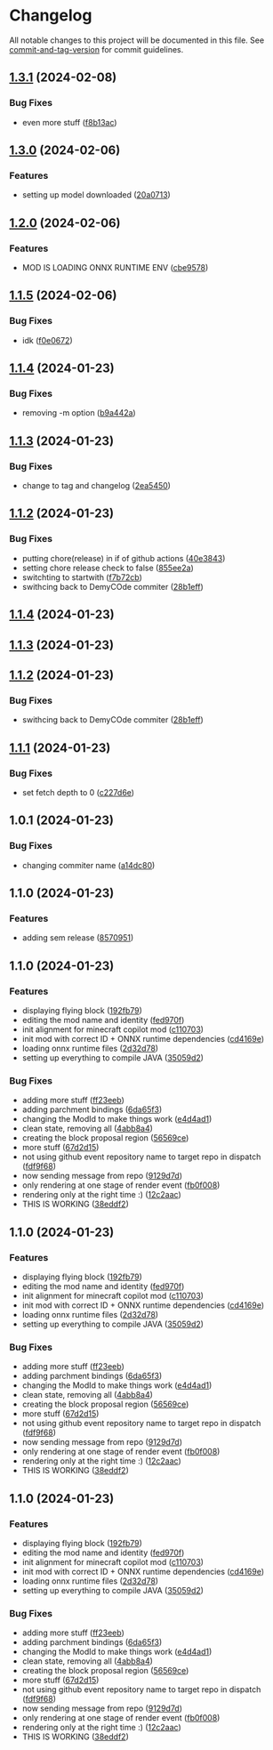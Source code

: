 # Changelog

All notable changes to this project will be documented in this file. See [commit-and-tag-version](https://github.com/absolute-version/commit-and-tag-version) for commit guidelines.

## [1.3.1](https://github.com/DemyCode/minecraft-copilot-mod/compare/v1.3.0...v1.3.1) (2024-02-08)


### Bug Fixes

* even more stuff ([f8b13ac](https://github.com/DemyCode/minecraft-copilot-mod/commit/f8b13ac542c6b878f7a5098a90581d5beb2a3fb9))

## [1.3.0](https://github.com/DemyCode/minecraft-copilot-mod/compare/v1.2.0...v1.3.0) (2024-02-06)


### Features

* setting up model downloaded ([20a0713](https://github.com/DemyCode/minecraft-copilot-mod/commit/20a0713880d94106de45bc39f190ffe151ca16cf))

## [1.2.0](https://github.com/DemyCode/minecraft-copilot-mod/compare/v1.1.5...v1.2.0) (2024-02-06)


### Features

* MOD IS LOADING ONNX RUNTIME ENV ([cbe9578](https://github.com/DemyCode/minecraft-copilot-mod/commit/cbe957840c1926c2e357454eab6b2bcf08170775))

## [1.1.5](https://github.com/DemyCode/minecraft-copilot-mod/compare/v1.1.4...v1.1.5) (2024-02-06)


### Bug Fixes

* idk ([f0e0672](https://github.com/DemyCode/minecraft-copilot-mod/commit/f0e067225e426b3fe26458e023d7f7dcc810e858))

## [1.1.4](https://github.com/DemyCode/minecraft-copilot-mod/compare/v1.1.3...v1.1.4) (2024-01-23)


### Bug Fixes

* removing -m option ([b9a442a](https://github.com/DemyCode/minecraft-copilot-mod/commit/b9a442a27f07c0067529265b628debedcdb575df))

## [1.1.3](https://github.com/DemyCode/minecraft-copilot-mod/compare/v1.1.2...v1.1.3) (2024-01-23)


### Bug Fixes

* change to tag and changelog ([2ea5450](https://github.com/DemyCode/minecraft-copilot-mod/commit/2ea54508d83e514114ce36290022ddb013a19a3c))

## [1.1.2](https://github.com/DemyCode/minecraft-copilot-mod/compare/v1.1.1...v1.1.2) (2024-01-23)


### Bug Fixes

* putting chore(release) in if of github actions ([40e3843](https://github.com/DemyCode/minecraft-copilot-mod/commit/40e38432945896ff0d35b234dd2d514ad5609b97))
* setting chore release check to false ([855ee2a](https://github.com/DemyCode/minecraft-copilot-mod/commit/855ee2aa65c5e898ccd00b063d75b6d72994f296))
* switchting to startwith ([f7b72cb](https://github.com/DemyCode/minecraft-copilot-mod/commit/f7b72cb930204604dad9eb616bfd5c7b1caf4d84))
* swithcing back to DemyCOde commiter ([28b1eff](https://github.com/DemyCode/minecraft-copilot-mod/commit/28b1eff73f3fa45031665cc356b81e15561d73d5))

## [1.1.4](https://github.com-demycode/DemyCode/minecraft-copilot-mod/compare/v1.1.3...v1.1.4) (2024-01-23)

## [1.1.3](https://github.com-demycode/DemyCode/minecraft-copilot-mod/compare/v1.1.2...v1.1.3) (2024-01-23)

## [1.1.2](https://github.com-demycode/DemyCode/minecraft-copilot-mod/compare/v1.1.1...v1.1.2) (2024-01-23)


### Bug Fixes

* swithcing back to DemyCOde commiter ([28b1eff](https://github.com-demycode/DemyCode/minecraft-copilot-mod/commit/28b1eff73f3fa45031665cc356b81e15561d73d5))

## [1.1.1](https://github.com/DemyCode/minecraft-copilot-mod/compare/v1.0.1...v1.1.1) (2024-01-23)


### Bug Fixes

* set fetch depth to 0 ([c227d6e](https://github.com/DemyCode/minecraft-copilot-mod/commit/c227d6e3120bd1c98c44e0bcedbbcc5579192628))

## 1.0.1 (2024-01-23)


### Bug Fixes

* changing commiter name ([a14dc80](https://github.com/DemyCode/minecraft-copilot-mod/commit/a14dc800c1d6103ba0a672c69b95e5a89cdfb945))

## 1.1.0 (2024-01-23)


### Features

* adding sem release ([8570951](https://github.com/DemyCode/minecraft-copilot-mod/commit/85709513b2c83a604134d578fe165ae5264e255c))

## 1.1.0 (2024-01-23)


### Features

* displaying flying block ([192fb79](https://github.com-demycode/DemyCode/minecraft-copilot-mod/commit/192fb79b6828235097e77180b5fc0393873b3e4b))
* editing the mod name and identity ([fed970f](https://github.com-demycode/DemyCode/minecraft-copilot-mod/commit/fed970f88cd7fced02e650f55fa2773b81e7380c))
* init alignment for minecraft copilot mod ([c110703](https://github.com-demycode/DemyCode/minecraft-copilot-mod/commit/c110703e5627507c9eae84b09162f322017dd804))
* init mod with correct ID + ONNX runtime dependencies ([cd4169e](https://github.com-demycode/DemyCode/minecraft-copilot-mod/commit/cd4169efd894a9818ca482f0798d7610210ecd6a))
* loading onnx runtime files ([2d32d78](https://github.com-demycode/DemyCode/minecraft-copilot-mod/commit/2d32d78eacc8fc4dca00f03c4746e5c72fc1d0a6))
* setting up everything to compile JAVA ([35059d2](https://github.com-demycode/DemyCode/minecraft-copilot-mod/commit/35059d2f964df9b44cf3f27928765235756a07e8))


### Bug Fixes

* adding more stuff ([ff23eeb](https://github.com-demycode/DemyCode/minecraft-copilot-mod/commit/ff23eebeef15b73c1a01c0ef037360552314f5c4))
* adding parchment bindings ([6da65f3](https://github.com-demycode/DemyCode/minecraft-copilot-mod/commit/6da65f38b8c9a39c1c1f48c16db047ed26c5c9f9))
* changing the ModId to make things work ([e4d4ad1](https://github.com-demycode/DemyCode/minecraft-copilot-mod/commit/e4d4ad1c9debcc35bac6fe00e56e42a08430de7c))
* clean state, removing all ([4abb8a4](https://github.com-demycode/DemyCode/minecraft-copilot-mod/commit/4abb8a4eebd266c04a1c9fe42c7cedbd06e31149))
* creating the block proposal region ([56569ce](https://github.com-demycode/DemyCode/minecraft-copilot-mod/commit/56569ce8c84bdf87eac780eec1187ffbefcacb57))
* more stuff ([67d2d15](https://github.com-demycode/DemyCode/minecraft-copilot-mod/commit/67d2d15d409bfef741c1cf42353a88a08016e23a))
* not using github event repository name to target repo in dispatch ([fdf9f68](https://github.com-demycode/DemyCode/minecraft-copilot-mod/commit/fdf9f687029f5f8efa5c1e202a7627c09f07e28b))
* now sending message from repo ([9129d7d](https://github.com-demycode/DemyCode/minecraft-copilot-mod/commit/9129d7d089536601f3832b608f19ecb7ba5720e4))
* only rendering at one stage of render event ([fb0f008](https://github.com-demycode/DemyCode/minecraft-copilot-mod/commit/fb0f008d74beab8d7f594082fb9b4ff47026a08b))
* rendering only at the right time :) ([12c2aac](https://github.com-demycode/DemyCode/minecraft-copilot-mod/commit/12c2aac5841ce2cd6dc3c330421fce7fa78026e4))
* THIS IS WORKING ([38eddf2](https://github.com-demycode/DemyCode/minecraft-copilot-mod/commit/38eddf23be3fc9f7672ab7264d6f31f69df69d45))

## 1.1.0 (2024-01-23)


### Features

* displaying flying block ([192fb79](https://github.com-demycode/DemyCode/minecraft-copilot-mod/commit/192fb79b6828235097e77180b5fc0393873b3e4b))
* editing the mod name and identity ([fed970f](https://github.com-demycode/DemyCode/minecraft-copilot-mod/commit/fed970f88cd7fced02e650f55fa2773b81e7380c))
* init alignment for minecraft copilot mod ([c110703](https://github.com-demycode/DemyCode/minecraft-copilot-mod/commit/c110703e5627507c9eae84b09162f322017dd804))
* init mod with correct ID + ONNX runtime dependencies ([cd4169e](https://github.com-demycode/DemyCode/minecraft-copilot-mod/commit/cd4169efd894a9818ca482f0798d7610210ecd6a))
* loading onnx runtime files ([2d32d78](https://github.com-demycode/DemyCode/minecraft-copilot-mod/commit/2d32d78eacc8fc4dca00f03c4746e5c72fc1d0a6))
* setting up everything to compile JAVA ([35059d2](https://github.com-demycode/DemyCode/minecraft-copilot-mod/commit/35059d2f964df9b44cf3f27928765235756a07e8))


### Bug Fixes

* adding more stuff ([ff23eeb](https://github.com-demycode/DemyCode/minecraft-copilot-mod/commit/ff23eebeef15b73c1a01c0ef037360552314f5c4))
* adding parchment bindings ([6da65f3](https://github.com-demycode/DemyCode/minecraft-copilot-mod/commit/6da65f38b8c9a39c1c1f48c16db047ed26c5c9f9))
* changing the ModId to make things work ([e4d4ad1](https://github.com-demycode/DemyCode/minecraft-copilot-mod/commit/e4d4ad1c9debcc35bac6fe00e56e42a08430de7c))
* clean state, removing all ([4abb8a4](https://github.com-demycode/DemyCode/minecraft-copilot-mod/commit/4abb8a4eebd266c04a1c9fe42c7cedbd06e31149))
* creating the block proposal region ([56569ce](https://github.com-demycode/DemyCode/minecraft-copilot-mod/commit/56569ce8c84bdf87eac780eec1187ffbefcacb57))
* more stuff ([67d2d15](https://github.com-demycode/DemyCode/minecraft-copilot-mod/commit/67d2d15d409bfef741c1cf42353a88a08016e23a))
* not using github event repository name to target repo in dispatch ([fdf9f68](https://github.com-demycode/DemyCode/minecraft-copilot-mod/commit/fdf9f687029f5f8efa5c1e202a7627c09f07e28b))
* now sending message from repo ([9129d7d](https://github.com-demycode/DemyCode/minecraft-copilot-mod/commit/9129d7d089536601f3832b608f19ecb7ba5720e4))
* only rendering at one stage of render event ([fb0f008](https://github.com-demycode/DemyCode/minecraft-copilot-mod/commit/fb0f008d74beab8d7f594082fb9b4ff47026a08b))
* rendering only at the right time :) ([12c2aac](https://github.com-demycode/DemyCode/minecraft-copilot-mod/commit/12c2aac5841ce2cd6dc3c330421fce7fa78026e4))
* THIS IS WORKING ([38eddf2](https://github.com-demycode/DemyCode/minecraft-copilot-mod/commit/38eddf23be3fc9f7672ab7264d6f31f69df69d45))

## 1.1.0 (2024-01-23)


### Features

* displaying flying block ([192fb79](https://github.com-demycode/DemyCode/minecraft-copilot-mod/commit/192fb79b6828235097e77180b5fc0393873b3e4b))
* editing the mod name and identity ([fed970f](https://github.com-demycode/DemyCode/minecraft-copilot-mod/commit/fed970f88cd7fced02e650f55fa2773b81e7380c))
* init alignment for minecraft copilot mod ([c110703](https://github.com-demycode/DemyCode/minecraft-copilot-mod/commit/c110703e5627507c9eae84b09162f322017dd804))
* init mod with correct ID + ONNX runtime dependencies ([cd4169e](https://github.com-demycode/DemyCode/minecraft-copilot-mod/commit/cd4169efd894a9818ca482f0798d7610210ecd6a))
* loading onnx runtime files ([2d32d78](https://github.com-demycode/DemyCode/minecraft-copilot-mod/commit/2d32d78eacc8fc4dca00f03c4746e5c72fc1d0a6))
* setting up everything to compile JAVA ([35059d2](https://github.com-demycode/DemyCode/minecraft-copilot-mod/commit/35059d2f964df9b44cf3f27928765235756a07e8))


### Bug Fixes

* adding more stuff ([ff23eeb](https://github.com-demycode/DemyCode/minecraft-copilot-mod/commit/ff23eebeef15b73c1a01c0ef037360552314f5c4))
* adding parchment bindings ([6da65f3](https://github.com-demycode/DemyCode/minecraft-copilot-mod/commit/6da65f38b8c9a39c1c1f48c16db047ed26c5c9f9))
* changing the ModId to make things work ([e4d4ad1](https://github.com-demycode/DemyCode/minecraft-copilot-mod/commit/e4d4ad1c9debcc35bac6fe00e56e42a08430de7c))
* clean state, removing all ([4abb8a4](https://github.com-demycode/DemyCode/minecraft-copilot-mod/commit/4abb8a4eebd266c04a1c9fe42c7cedbd06e31149))
* creating the block proposal region ([56569ce](https://github.com-demycode/DemyCode/minecraft-copilot-mod/commit/56569ce8c84bdf87eac780eec1187ffbefcacb57))
* more stuff ([67d2d15](https://github.com-demycode/DemyCode/minecraft-copilot-mod/commit/67d2d15d409bfef741c1cf42353a88a08016e23a))
* not using github event repository name to target repo in dispatch ([fdf9f68](https://github.com-demycode/DemyCode/minecraft-copilot-mod/commit/fdf9f687029f5f8efa5c1e202a7627c09f07e28b))
* now sending message from repo ([9129d7d](https://github.com-demycode/DemyCode/minecraft-copilot-mod/commit/9129d7d089536601f3832b608f19ecb7ba5720e4))
* only rendering at one stage of render event ([fb0f008](https://github.com-demycode/DemyCode/minecraft-copilot-mod/commit/fb0f008d74beab8d7f594082fb9b4ff47026a08b))
* rendering only at the right time :) ([12c2aac](https://github.com-demycode/DemyCode/minecraft-copilot-mod/commit/12c2aac5841ce2cd6dc3c330421fce7fa78026e4))
* THIS IS WORKING ([38eddf2](https://github.com-demycode/DemyCode/minecraft-copilot-mod/commit/38eddf23be3fc9f7672ab7264d6f31f69df69d45))
